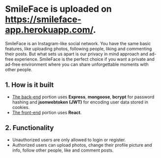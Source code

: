 # SmileFace is uploaded on https://smileface-app.herokuapp.com/.


SmileFace is an Instagram-like social network. You have the same basic features, like uploading photos, following people, liking and commenting their posts. But what sets us apart is our privacy in mind approach and ad-free experience. SmileFace is the perfect choice if you want a private and ad-free environment where you can share unforgettable moments with other people.

## 1. How is it built
* [The back-end](./REST_API) portion uses **Express**, **mongoose**, **bcrypt** for password hashing and **jsonwebtoken (JWT)** for encoding user data stored in cookies.
* [The front-end](./client) portion uses **React**.

## 2. Functionality
* Unauthorized users are only allowed to login or register.
* Authorized users can upload photos, change their profile picture and info, follow other people, like and comment posts.